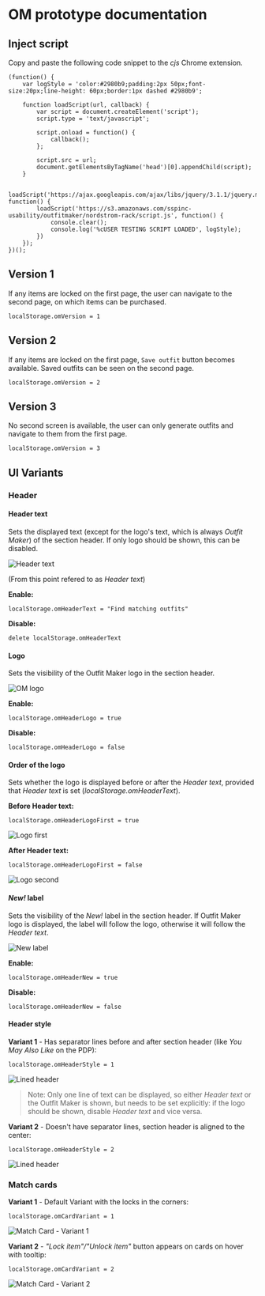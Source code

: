 # OM prototype documentation

## Inject script
Copy and paste the following code snippet to the *cjs* Chrome extension.

	(function() {
		var logStyle = 'color:#2980b9;padding:2px 50px;font-size:20px;line-height: 60px;border:1px dashed #2980b9';

	    function loadScript(url, callback) {
	        var script = document.createElement('script');
	        script.type = 'text/javascript';

	        script.onload = function() {
	            callback();
	        };

	        script.src = url;
	        document.getElementsByTagName('head')[0].appendChild(script);
	    }

	    loadScript('https://ajax.googleapis.com/ajax/libs/jquery/3.1.1/jquery.min.js', function() {
	        loadScript('https://s3.amazonaws.com/sspinc-usability/outfitmaker/nordstrom-rack/script.js', function() {
	            console.clear();
	            console.log('%cUSER TESTING SCRIPT LOADED', logStyle);
	        })
	    });
	})();

## Version 1

If any items are locked on the first page, the user can navigate to the second page, on which items can be purchased.

	localStorage.omVersion = 1

## Version 2

If any items are locked on the first page, `Save outfit` button becomes available. Saved outfits can be seen on the second page.

	localStorage.omVersion = 2

## Version 3

No second screen is available, the user can only generate outfits and navigate to them from the first page.

	localStorage.omVersion = 3

## UI Variants

### Header

#### Header text

Sets the displayed text (except for the logo's text, which is always *Outfit Maker*) of the section header. If only logo should be shown, this can be disabled.

![Header text](img/header-text.png)

(From this point refered to as *Header text*)

**Enable:**

	localStorage.omHeaderText = "Find matching outfits"

**Disable:**

	delete localStorage.omHeaderText

#### Logo

Sets the visibility of the Outfit Maker logo in the section header.

![OM logo](img/om-logo.png)

**Enable:**

	localStorage.omHeaderLogo = true

**Disable:**

	localStorage.omHeaderLogo = false

#### Order of the logo

Sets whether the logo is displayed before or after the *Header text*, provided that *Header text* is set (*localStorage.omHeaderText*).

**Before Header text:**

	localStorage.omHeaderLogoFirst = true

![Logo first](img/logo-first.png)

**After Header text:**

	localStorage.omHeaderLogoFirst = false

![Logo second](img/logo-second.png)

#### *New!* label

Sets the visibility of the *New!* label in the section header. If Outfit Maker logo is displayed, the label will follow the logo, otherwise it will follow the *Header text*.

![New label](img/new-label.png)

**Enable:**

	localStorage.omHeaderNew = true

**Disable:**

	localStorage.omHeaderNew = false

#### Header style

**Variant 1** - Has separator lines before and after section header (like *You May Also Like* on the PDP):

	localStorage.omHeaderStyle = 1

![Lined header](img/header-lined.png)

> Note: Only one line of text can be displayed, so either *Header text* or the Outfit Maker is shown, but needs to be set explicitly: if the logo should be shown, disable *Header text* and vice versa.

**Variant 2** - Doesn't have separator lines, section header is aligned to the center:

	localStorage.omHeaderStyle = 2

![Lined header](img/header-no-line.png)

### Match cards

**Variant 1** - Default Variant with the locks in the corners:

	localStorage.omCardVariant = 1

![Match Card - Variant 1](img/cardv1.png)

**Variant 2** - *"Lock item"/"Unlock item"* button appears on cards on hover with tooltip:

	localStorage.omCardVariant = 2

![Match Card - Variant 2](img/cardv2.png)
